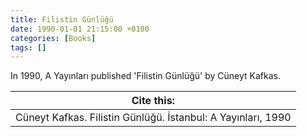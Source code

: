 ```yaml
---
title: Filistin Günlüğü
date: 1990-01-01 21:15:00 +0100
categories: [Books]
tags: []
---
```


In 1990, A Yayınları published 'Filistin Günlüğü' by Cüneyt Kafkas.


| Cite this:   |
|--------|
| Cüneyt Kafkas. Filistin Günlüğü. İstanbul: A Yayınları, 1990

 